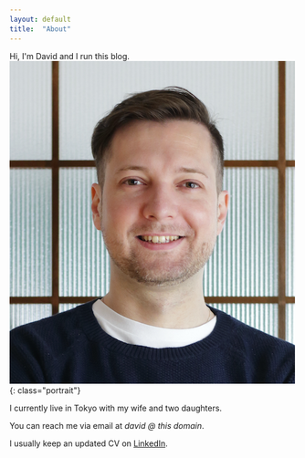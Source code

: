 ```yaml
---
layout: default
title:  "About"
---
```

Hi, I'm David and I run this blog.
![Portrait](/images/David_Rohrscheid_portrait.png){: class="portrait"}

I currently live in Tokyo with my wife and two daughters.

You can reach me via email at *david @ this domain*. 

I usually keep an updated CV on [LinkedIn](https://www.linkedin.com/in/david-maria-r%C3%B6hrscheid-62919659/).
